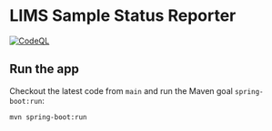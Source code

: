 # LIMS Sample Status Reporter 
[![CodeQL](https://github.com/qbicsoftware/sample-status-reporter/actions/workflows/codeql-analysis.yml/badge.svg?branch=main)](https://github.com/qbicsoftware/sample-status-reporter/actions/workflows/codeql-analysis.yml)

## Run the app

Checkout the latest code from `main` and run the Maven goal `spring-boot:run`:

```
mvn spring-boot:run
```



